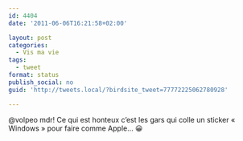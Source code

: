 ```yaml
---
id: 4404
date: '2011-06-06T16:21:58+02:00'

layout: post
categories:
  - Vis ma vie
tags:
  - tweet
format: status
publish_social: no
guid: 'http://tweets.local/?birdsite_tweet=77772225062780928'

---
```


@volpeo mdr! Ce qui est honteux c’est les gars qui colle un sticker « Windows » pour faire comme Apple… 😀